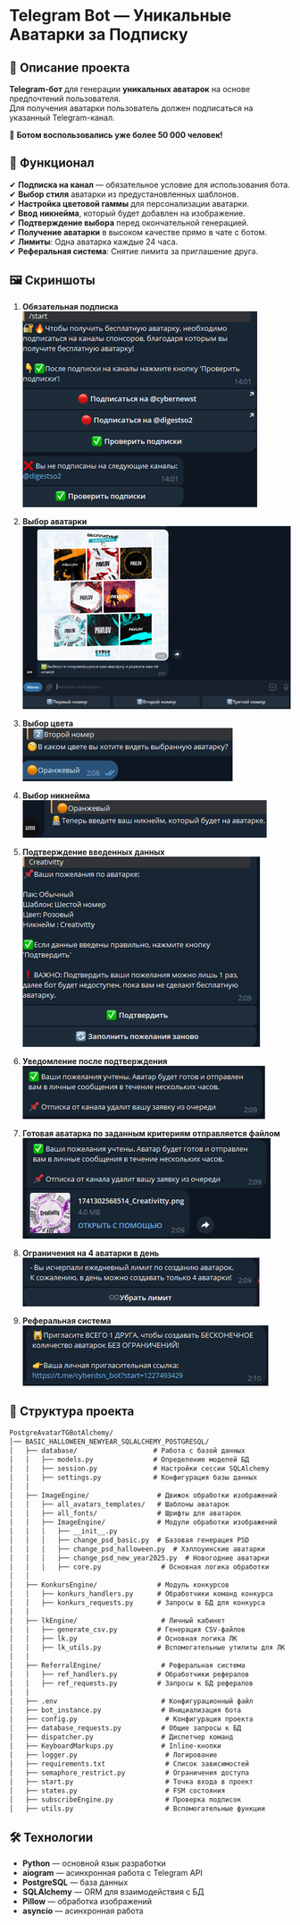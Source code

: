 # Telegram Bot — Уникальные Аватарки за Подписку  


## 📌 Описание проекта  

**Telegram-бот** для генерации **уникальных аватарок** на основе предпочтений пользователя.  
Для получения аватарки пользователь должен подписаться на указанный Telegram-канал.  

📌 **Ботом воспользовались уже более 50 000 человек!**  

## 🚀 Функционал  

✔ **Подписка на канал** — обязательное условие для использования бота.  
✔ **Выбор стиля** аватарки из предустановленных шаблонов.  
✔ **Настройка цветовой гаммы** для персонализации аватарки.  
✔ **Ввод никнейма**, который будет добавлен на изображение.  
✔ **Подтверждение выбора** перед окончательной генерацией.  
✔ **Получение аватарки** в высоком качестве прямо в чате с ботом.  
✔ **Лимиты**: Одна аватарка каждые 24 часа.  
✔ **Реферальная система**: Снятие лимита за приглашение друга.  

## 🖼 Скриншоты 

1. **Обязательная подписка**
   <br>
   ![Обязательная подписка](git_img/subscribe_start.png)

2. **Выбор аватарки**
   <br>
   ![Выбор аватарки](git_img/choose_avatar.png)

3. **Выбор цвета**
   <br>
   ![Выбор цвета](git_img/choose_color.png)

4. **Выбор никнейма**
   <br>
   ![Выбор никнейма](git_img/choose_nickname.png)
   
5. **Подтверждение введенных данных**
   <br>
   ![Подтверждение](git_img/check_info.png)

6. **Уведомление после подтверждения**
   <br>
   ![Ожидание](git_img/wait_please.png)

7. **Готовая аватарка по заданным критериям отправляется файлом**
   <br>
   ![Готовая аватарка](git_img/result_ava.png)

8. **Ограничения на 4 аватарки в день**
   <br>
   ![Выбор никнейма](git_img/restrict_ava_4.png)
   
9. **Реферальная система**
   <br>
   ![Рефка](git_img/refferal_system_info.png)

## 📂 Структура проекта

```plaintext
PostgreAvatarTGBotAlchemy/
│── BASIC_HALLOWEEN_NEWYEAR_SQLALCHEMY_POSTGRESQL/
│   ├── database/                   # Работа с базой данных
│   │   ├── models.py               # Определение моделей БД
│   │   ├── session.py              # Настройки сессии SQLAlchemy
│   │   ├── settings.py             # Конфигурация базы данных
│   │
│   ├── ImageEngine/                 # Движок обработки изображений
│   │   ├── all_avatars_templates/   # Шаблоны аватарок
│   │   ├── all_fonts/               # Шрифты для аватарок
│   │   ├── ImageEngine/             # Модули обработки изображений
│   │   │   ├── __init__.py
│   │   │   ├── change_psd_basic.py  # Базовая генерация PSD
│   │   │   ├── change_psd_halloween.py  # Хэллоуинские аватарки
│   │   │   ├── change_psd_new_year2025.py  # Новогодние аватарки
│   │   │   ├── core.py               # Основная логика обработки
│   │
│   ├── KonkursEngine/               # Модуль конкурсов
│   │   ├── konkurs_handlers.py      # Обработчики команд конкурса
│   │   ├── konkurs_requests.py      # Запросы в БД для конкурса
│   │
│   ├── lkEngine/                     # Личный кабинет
│   │   ├── generate_csv.py          # Генерация CSV-файлов
│   │   ├── lk.py                    # Основная логика ЛК
│   │   ├── lk_utils.py              # Вспомогательные утилиты для ЛК
│   │
│   ├── ReferralEngine/               # Реферальная система
│   │   ├── ref_handlers.py          # Обработчики рефералов
│   │   ├── ref_requests.py          # Запросы к БД рефералов
│   │
│   ├── .env                          # Конфигурационный файл
│   ├── bot_instance.py               # Инициализация бота
│   ├── config.py                      # Конфигурация проекта
│   ├── database_requests.py          # Общие запросы к БД
│   ├── dispatcher.py                 # Диспетчер команд
│   ├── KeyboardMarkups.py            # Inline-кнопки
│   ├── logger.py                      # Логирование
│   ├── requirements.txt               # Список зависимостей
│   ├── semaphore_restrict.py          # Ограничения доступа
│   ├── start.py                       # Точка входа в проект
│   ├── states.py                      # FSM состояния
│   ├── subscribeEngine.py             # Проверка подписок
│   ├── utils.py                       # Вспомогательные функции
```

## 🛠 Технологии  

- **Python** — основной язык разработки  
- **aiogram** — асинхронная работа с Telegram API  
- **PostgreSQL** — база данных  
- **SQLAlchemy** — ORM для взаимодействия с БД  
- **Pillow** — обработка изображений  
- **asyncio** — асинхронная работа  


